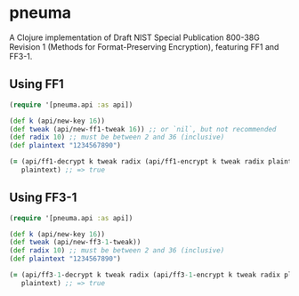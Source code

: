 # pneuma

A Clojure implementation of Draft NIST Special Publication 800-38G Revision 1 (Methods for Format-Preserving Encryption), featuring FF1 and FF3-1.

## Using FF1

```clj
(require '[pneuma.api :as api])

(def k (api/new-key 16))
(def tweak (api/new-ff1-tweak 16)) ;; or `nil`, but not recommended
(def radix 10) ;; must be between 2 and 36 (inclusive)
(def plaintext "1234567890")

(= (api/ff1-decrypt k tweak radix (api/ff1-encrypt k tweak radix plaintext))
   plaintext) ;; => true
```

## Using FF3-1

```clj
(require '[pneuma.api :as api])

(def k (api/new-key 16))
(def tweak (api/new-ff3-1-tweak))
(def radix 10) ;; must be between 2 and 36 (inclusive)
(def plaintext "1234567890")

(= (api/ff3-1-decrypt k tweak radix (api/ff3-1-encrypt k tweak radix plaintext))
   plaintext) ;; => true
```
